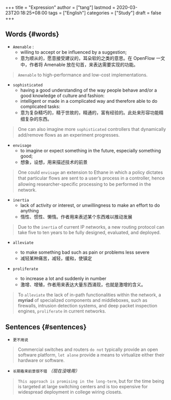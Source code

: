 +++
title = "Expression"
author = ["tang"]
lastmod = 2020-03-23T20:18:25+08:00
tags = ["English"]
categories = ["Study"]
draft = false
+++

## Words {#words}

-   `Amenable` :
    -   willing to accept or be influenced by a suggestion;
    -   意为顺从的，愿意接受建议的，耳朵软的之类的意思。在 OpenFlow 一文中，作者将 Amenable 放在句首，来表达需要实现的功能。

> `Amenable` to high-performance and low-cost implementations.

-   `sophisticated`
    -   having a good understanding of the way people behave and/or a good knowledge of culture and fashion:
    -   intelligent or made in a complicated way and therefore able to do complicated tasks:
    -   意为复杂精巧的，精于世故的，精通的，富有经验的。此处来形容功能精细复杂的东西。

> One can also imagine more `sophisticated` controllers that dynamically add/remove ﬂows as an experiment progresses.

-   `envisage`
    -   to imagine or expect something in the future, especially something good;
    -   想象，设想，用来描述技术的前景

> One could `envisage` an extension to Ethane in which a policy dictates that particular ﬂows are sent to a user’s process in a controller, hence allowing researcher-speciﬁc processing to be performed in the network.

-   `inertia`
    -   lack of activity or interest, or unwillingness to make an effort to do anything
    -   惰性、惯性、懒惰。作者用来表述某个东西难以推动发展

> Due to the `inertia` of current IP networks, a new routing protocol can take five to ten years to be fully designed, evaluated, and deployed.

-   `alleviate`
    -   to make something bad such as pain or problems less severe
    -   减轻某种痛苦，减轻，缓和，使镇定

-   `proliferate`
    -   to increase a lot and suddenly in number
    -   激增、增殖，作者用来表达大量东西涌现，也就是激增的含义。

> To `alleviate` the lack of in-path functionalities within the network, a **myriad** of specialized components and middleboxes, such as firewalls, intrusion detection systems, and deep packet inspection engines, `proliferate` in current networks.


## Sentences {#sentences}

-   `更不用说`

> Commercial switches and routers `do not` typically provide an open software platform, `let alone` provide a means to virtualize either their hardware or software.

-   `长期看来前景很不错` _（现在没啥用）_

> `This approach is promising in the long-term`, but for the time being is targeted at large switching centers and is too expensive for widespread deployment in college wiring closets.
